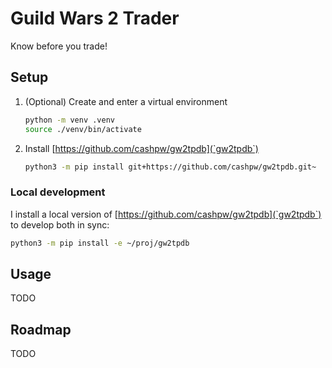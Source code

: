 # Guild Wars 2 Trader

Know before you trade!

## Setup

1. (Optional) Create and enter a virtual environment

    ```sh
    python -m venv .venv
    source ./venv/bin/activate
    ```
1. Install [https://github.com/cashpw/gw2tpdb](`gw2tpdb`)

    ```sh
    python3 -m pip install git+https://github.com/cashpw/gw2tpdb.git~
    ```

### Local development

I install a local version of [https://github.com/cashpw/gw2tpdb](`gw2tpdb`) to develop both in sync:

``` sh
python3 -m pip install -e ~/proj/gw2tpdb
```

## Usage

TODO

## Roadmap

TODO
